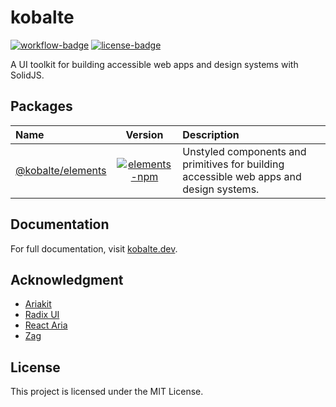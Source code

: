# kobalte

[![workflow-badge]](https://github.com/fabien-ml/kobalte/actions/workflows/ci.yaml) [![license-badge]](https://github.com/fabien-ml/kobalte#license)

[workflow-badge]: https://img.shields.io/github/workflow/status/fabien-ml/kobalte/CI
[license-badge]: https://img.shields.io/github/license/fabien-ml/kobalte

A UI toolkit for building accessible web apps and design systems with SolidJS.

## Packages

| Name                                    |                              Version                               | Description                                                                             |
| :-------------------------------------- | :----------------------------------------------------------------: | :-------------------------------------------------------------------------------------- |
| [@kobalte/elements](/packages/elements) | [![elements-npm]](https://www.npmjs.com/package/@kobalte/elements) | Unstyled components and primitives for building accessible web apps and design systems. |

[elements-npm]: https://img.shields.io/npm/v/@kobalte/elements

## Documentation

For full documentation, visit [kobalte.dev](https://kobalte.dev/).

## Acknowledgment

- [Ariakit](https://ariakit.org/)
- [Radix UI](https://www.radix-ui.com/)
- [React Aria](https://react-spectrum.adobe.com/react-aria/)
- [Zag](https://zagjs.com/)

## License

This project is licensed under the MIT License.
